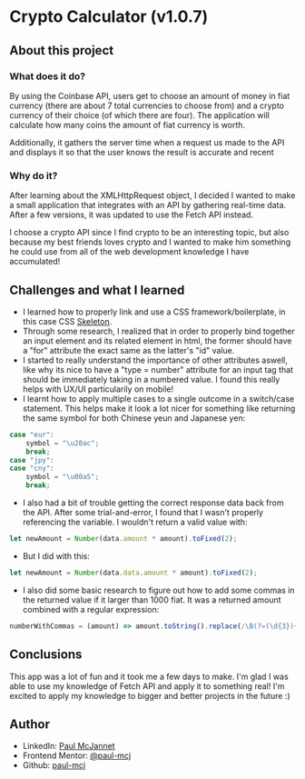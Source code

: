 # Crypto Calculator (v1.0.7)

## About this project

### What does it do?

By using the Coinbase API, users get to choose an amount of money in fiat currency (there are about 7 total currencies to choose from) and a crypto currency of their choice (of which there are four). The application will calculate how many coins the amount of fiat currency is worth.

Additionally, it gathers the server time when a request us made to the API and displays it so that the user knows the result is accurate and recent

### Why do it?

After learning about the XMLHttpRequest object, I decided I wanted to make a small application that integrates with an API by gathering real-time data. After a few versions, it was updated to use the Fetch API instead.

I choose a crypto API since I find crypto to be an interesting topic, but also because my best friends loves crypto and I wanted to make him something he could use from all of the web development knowledge I have accumulated!

## Challenges and what I learned
- I learned how to properly link and use a CSS framework/boilerplate, in this case CSS [Skeleton](http://getskeleton.com/).
-   Through some research, I realized that in order to properly bind together an input element and its related element in html, the former should have a "for" attribute the exact same as the latter's "id" value.
-   I started to really understand the importance of other attributes aswell, like why its nice to have a "type = number" attribute for an input tag that should be immediately taking in a numbered value. I found this really helps with UX/UI particularily on mobile!
-   I learnt how to apply multiple cases to a single outcome in a switch/case statement. This helps make it look a lot nicer for something like returning the same symbol for both Chinese yeun and Japanese yen:

```js
case "eur":
    symbol = "\u20ac";
    break;
case "jpy":
case "cny":
    symbol = "\u00a5";
    break;
```

-   I also had a bit of trouble getting the correct response data back from the API. After some trial-and-error, I found that I wasn't properly referencing the variable. I wouldn't return a valid value with:

```js
let newAmount = Number(data.amount * amount).toFixed(2);
```

-   But I did with this:

```js
let newAmount = Number(data.data.amount * amount).toFixed(2);
```

-   I also did some basic research to figure out how to add some commas in the returned value if it larger than 1000 fiat. It was a returned amount combined with a regular expression:

```js
numberWithCommas = (amount) => amount.toString().replace(/\B(?=(\d{3})+(?!\d))/g, ",");
```

## Conclusions

This app was a lot of fun and it took me a few days to make. I'm glad I was able to use my knowledge of Fetch API and apply it to something real! I'm excited to apply my knowledge to bigger and better projects in the future :)

## Author

-   LinkedIn: [Paul McJannet](https://www.linkedin.com/in/paul-mcjannet)
-   Frontend Mentor: [@paul-mcj](https://www.frontendmentor.io/profile/paul-mcj)
-   Github: [paul-mcj](https://github.com/paul-mcj)
